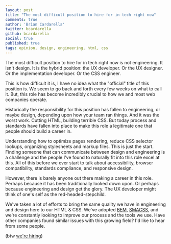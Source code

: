 ```yaml
---
layout: post
title: "The most difficult position to hire for in tech right now"
comments: true
author: 'Brian Cardarella'
twitter: bcardarella
github: bcardarella
social: true
published: true
tags: opinion, design, engineering, html, css
---
```


The most difficult position to hire for in tech right now is not
engineering. It isn't design. It is the hybrid position: the UX
developer. Or the UX designer. Or the implementation developer. Or the
CSS engineer.

This is how difficult it is, I have no idea what the "official" title of
this position is. We seem to go back and forth every few weeks on what
to call it. But, this role has become incredibly crucial to how we and
most web companies operate.

Historically the responsibility for this position has fallen to
engineering, or maybe design, depending upon how your team ran things.
And it was the worst work. Cutting HTML, building terrible CSS. But
today process and standards have fallen into place to make this role a
legitimate one that people should build a career in.

Understanding how to optimize pages rendering, reduce CSS selector
lookups, organizing stylesheets and markup files. This is just the
start. Finding someone that can communicate between design and
engineering is a challenge and the people I've found to naturally fit
into this role excel at this. All of this before we ever start to talk
about accessibility, browser compatibility, standards compliance, and
responsive design.

However, there is barely anyone out there making a career in this role.
Perhaps because it has been traditionally looked down upon. Or perhaps
because engineering and design get the glory. The UX developer might
think of one's self as the red-headed-stepchild.

We've taken a lot of efforts to bring the same quality we have in
engineering and design here to our HTML & CSS. We've adopted
[BEM](http://bem.info/),
[SMACSS](https://smacss.com/), and we're constantly looking to improve
our process and the tools we use. Have other companies found similar issues with this
growing field? I'd like to hear from some people.

(btw [we're hiring](mailto:jobs@dockyard.com))
